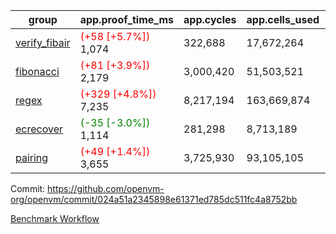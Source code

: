 | group | app.proof_time_ms | app.cycles | app.cells_used | leaf.proof_time_ms | leaf.cycles | leaf.cells_used |
| -- | -- | -- | -- | -- | -- | -- |
| [verify_fibair](https://github.com/openvm-org/openvm/blob/benchmark-results/benchmarks-pr/1934/verify_fibair-024a51a2345898e61371ed785dc511fc4a8752bb.md) |<span style='color: red'>(+58 [+5.7%])</span> 1,074 |  322,688 |  17,672,264 |- | - | - |
| [fibonacci](https://github.com/openvm-org/openvm/blob/benchmark-results/benchmarks-pr/1934/fibonacci-024a51a2345898e61371ed785dc511fc4a8752bb.md) |<span style='color: red'>(+81 [+3.9%])</span> 2,179 |  3,000,420 |  51,503,521 |- | - | - |
| [regex](https://github.com/openvm-org/openvm/blob/benchmark-results/benchmarks-pr/1934/regex-024a51a2345898e61371ed785dc511fc4a8752bb.md) |<span style='color: red'>(+329 [+4.8%])</span> 7,235 |  8,217,194 |  163,669,874 |- | - | - |
| [ecrecover](https://github.com/openvm-org/openvm/blob/benchmark-results/benchmarks-pr/1934/ecrecover-024a51a2345898e61371ed785dc511fc4a8752bb.md) |<span style='color: green'>(-35 [-3.0%])</span> 1,114 |  281,298 |  8,713,189 |- | - | - |
| [pairing](https://github.com/openvm-org/openvm/blob/benchmark-results/benchmarks-pr/1934/pairing-024a51a2345898e61371ed785dc511fc4a8752bb.md) |<span style='color: red'>(+49 [+1.4%])</span> 3,655 |  3,725,930 |  93,105,105 |- | - | - |


Commit: https://github.com/openvm-org/openvm/commit/024a51a2345898e61371ed785dc511fc4a8752bb

[Benchmark Workflow](https://github.com/openvm-org/openvm/actions/runs/16761823589)
